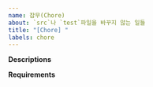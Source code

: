 ```yaml
---
name: 잡무(Chore)
about: `src`나 `test`파일을 바꾸지 않는 일들
title: "[Chore] "
labels: chore
---
```


**Descriptions**
<!--
    Clearly describe what change is needed and why. If this changes code then please use another issue type.
    무엇을, 왜 변경했는지 설명해주세요. 만약 code를 바꾸는 경우에는 반드시 다른 issue 타입을 사용해주세요
-->

**Requirements**
<!--
    - [ ] No functional changes to the code
    - [ ] 코드의 기능적 변경이 없음
-->